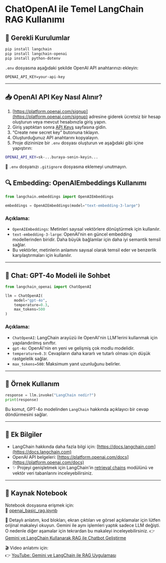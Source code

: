 
# ChatOpenAI ile Temel LangChain RAG Kullanımı


## 🔧 Gerekli Kurulumlar

```bash
pip install langchain
pip install langchain-openai
pip install python-dotenv
```

`.env` dosyasına aşağıdaki şekilde OpenAI API anahtarınızı ekleyin:

```
OPENAI_API_KEY=your-api-key
```

---

## 📥 OpenAI API Key Nasıl Alınır?

1. [https://platform.openai.com/signup](https://platform.openai.com/signup) adresine giderek ücretsiz bir hesap oluşturun veya mevcut hesabınızla giriş yapın.
2. Giriş yaptıktan sonra [API Keys](https://platform.openai.com/account/api-keys) sayfasına gidin.
3. “Create new secret key” butonuna tıklayın.
4. Oluşturduğunuz API anahtarını kopyalayın.
5. Proje dizininize bir `.env` dosyası oluşturun ve aşağıdaki gibi içine yapıştırın:

```bash
OPENAI_API_KEY=sk-...buraya-senin-keyin...
```

📌 `.env` dosyanızı `.gitignore` dosyasına eklemeyi unutmayın.

## 🔍 Embedding: OpenAIEmbeddings Kullanımı

```python
from langchain.embeddings import OpenAIEmbeddings

embeddings = OpenAIEmbeddings(model="text-embedding-3-large")
```

### Açıklama:

- `OpenAIEmbeddings`: Metinleri sayısal vektörlere dönüştürmek için kullanılır.
- `text-embedding-3-large`: OpenAI'nin en güncel embedding modellerinden biridir. Daha büyük bağlamlar için daha iyi semantik temsil sağlar.
- Bu vektörler, metinlerin anlamını sayısal olarak temsil eder ve benzerlik karşılaştırmaları için kullanılır.

---

## 🤖 Chat: GPT-4o Modeli ile Sohbet

```python
from langchain_openai import ChatOpenAI

llm = ChatOpenAI(
    model="gpt-4o",
    temperature=0.3,
    max_tokens=500
)
```

### Açıklama:

- `ChatOpenAI`: LangChain arayüzü ile OpenAI'nin LLM'lerini kullanmak için yapılandırılmış sınıftır.
- `gpt-4o`: OpenAI'nin en yeni ve gelişmiş çok modlu modelidir.
- `temperature=0.3`: Cevapların daha kararlı ve tutarlı olması için düşük rastgelelik sağlar.
- `max_tokens=500`: Maksimum yanıt uzunluğunu belirler.

---

## 📌 Örnek Kullanım

```python
response = llm.invoke("LangChain nedir?")
print(response)
```

Bu komut, GPT-4o modelinden `LangChain` hakkında açıklayıcı bir cevap döndürmesini sağlar.

---

## 📎 Ek Bilgiler

- LangChain hakkında daha fazla bilgi için: [https://docs.langchain.com](https://docs.langchain.com)
- OpenAI API belgeleri: [https://platform.openai.com/docs](https://platform.openai.com/docs)
- ✨ Projeyi genişletmek için LangChain'in [retrieval chains](https://python.langchain.com/docs/modules/chains/popular/retrieval) modülünü ve vektör veri tabanlarını inceleyebilirsiniz.
---

## 🔗 Kaynak Notebook

Notebook dosyasına erişmek için:  
📂 [openai_basic_rag.ipynb](https://github.com/KardelRuveyda/uretken-yapayzeka-chatbot-gelistirme-temelleri/blob/master/examples/02_openai_chatbot/openai_basic_rag.ipynb)

📖 Detaylı anlatım, kod blokları, ekran çıktıları ve görsel açıklamalar için lütfen orijinal makaleyi okuyun. Gemini ile aynı işlemleri yaptık sadece LLM değişti. O nedenle diğer aşamalar için tekrardan bu makaleyi inceleyebilirsiniz.
👉 <a href="https://ruveydakardelcetin.medium.com/gemini-ve-langchain-kullanarak-rag-ile-chatbot-geli%C5%9Ftirme-c6b6b03ad854" target="_blank">Gemini ve LangChain Kullanarak RAG ile Chatbot Geliştirme</a>


🎬 Video anlatımı için:  
👉 <a href="https://www.youtube.com/live/oWlaMUcOWYM?si=N5iuEmLDseY9g_yO" target="_blank">YouTube: Gemini ve LangChain ile RAG Uygulaması</a>



